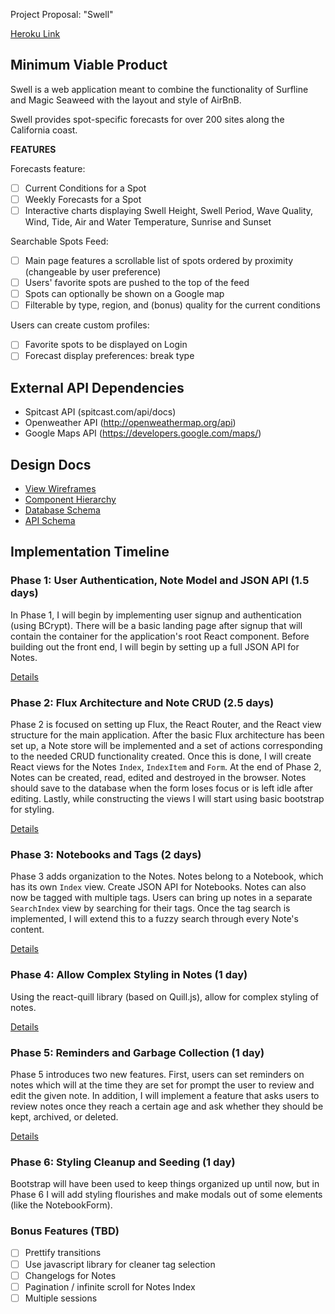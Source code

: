 Project Proposal: "Swell"

[Heroku Link][heroku]

[heroku]: http://surfswell.herokuapp.com

## Minimum Viable Product

Swell is a web application meant to combine the functionality of Surfline and Magic Seaweed with the layout and style of AirBnB.

Swell provides spot-specific forecasts for over 200 sites along the California coast.

**FEATURES**

Forecasts feature:  
- [ ] Current Conditions for a Spot
- [ ] Weekly Forecasts for a Spot
- [ ] Interactive charts displaying Swell Height, Swell Period, Wave Quality, Wind, Tide, Air and Water Temperature, Sunrise and Sunset

Searchable Spots Feed: 
- [ ] Main page features a scrollable list of spots ordered by proximity (changeable by user preference)
- [ ] Users' favorite spots are pushed to the top of the feed
- [ ] Spots can optionally be shown on a Google map
- [ ] Filterable by type, region, and (bonus) quality for the current conditions

Users can create custom profiles:
- [ ] Favorite spots to be displayed on Login
- [ ] Forecast display preferences: break type

## External API Dependencies
- Spitcast API (spitcast.com/api/docs)
- Openweather API (http://openweathermap.org/api)
- Google Maps API (https://developers.google.com/maps/)

## Design Docs
* [View Wireframes][view]
* [Component Hierarchy][elements]
* [Database Schema][db-schema]
* [API Schema][api-schema]

[view]: ./docs/views.png
[elements]: ./docs/elements.md
[db-schema]: ./docs/db-schema.md
[api-schema]: ./docs/api-schema.md

## Implementation Timeline

### Phase 1: User Authentication, Note Model and JSON API (1.5 days)

In Phase 1, I will begin by implementing user signup and authentication (using
BCrypt). There will be a basic landing page after signup that will contain the
container for the application's root React component. Before building out the
front end, I will begin by setting up a full JSON API for Notes.

[Details][phase-one]

### Phase 2: Flux Architecture and Note CRUD (2.5 days)

Phase 2 is focused on setting up Flux, the React Router, and the React view
structure for the main application. After the basic Flux architecture has been
set up, a Note store will be implemented and a set of actions corresponding to
the needed CRUD functionality created. Once this is done, I will create React
views for the Notes `Index`, `IndexItem` and `Form`. At the end of Phase 2,
Notes can be created, read, edited and destroyed in the browser. Notes should
save to the database when the form loses focus or is left idle after editing.
Lastly, while constructing the views I will start using basic bootstrap for
styling.

[Details][phase-two]

### Phase 3: Notebooks and Tags (2 days)

Phase 3 adds organization to the Notes. Notes belong to a Notebook, which has
its own `Index` view. Create JSON API for Notebooks. Notes can also now be
tagged with multiple tags. Users can bring up notes in a separate `SearchIndex`
view by searching for their tags. Once the tag search is implemented, I will
extend this to a fuzzy search through every Note's content.

[Details][phase-three]

### Phase 4: Allow Complex Styling in Notes (1 day)

Using the react-quill library (based on Quill.js), allow for complex styling of
notes.

[Details][phase-four]

### Phase 5: Reminders and Garbage Collection (1 day)

Phase 5 introduces two new features. First, users can set reminders on notes
which will at the time they are set for prompt the user to review and edit the
given note. In addition, I will implement a feature that asks users to review
notes once they reach a certain age and ask whether they should be kept,
archived, or deleted.

[Details][phase-five]

### Phase 6: Styling Cleanup and Seeding (1 day)

Bootstrap will have been used to keep things organized up until now, but in
Phase 6 I will add styling flourishes and make modals out of some elements (like
the NotebookForm).

### Bonus Features (TBD)
- [ ] Prettify transitions
- [ ] Use javascript library for cleaner tag selection
- [ ] Changelogs for Notes
- [ ] Pagination / infinite scroll for Notes Index
- [ ] Multiple sessions

[phase-one]: ./docs/phases/phase1.md
[phase-two]: ./docs/phases/phase2.md
[phase-three]: ./docs/phases/phase3.md
[phase-four]: ./docs/phases/phase4.md
[phase-five]: ./docs/phases/phase5.md
